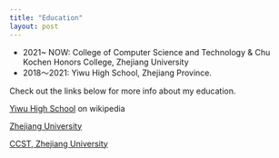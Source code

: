 ```yaml
---
title: "Education"
layout: post
---
```


- 2021~ NOW: College of Computer Science and Technology & Chu Kochen Honors College, Zhejiang University
- 2018～2021: Yiwu High School, Zhejiang Province.

Check out the links below for more info about my education.

 [Yiwu High School][ywhs] on wikipedia
 
 [Zhejiang University][zju]
 
 [CCST, Zhejiang University][ccst]
 

[ywhs]: https://zh.wikipedia.org/wiki/%E6%B5%99%E6%B1%9F%E7%9C%81%E4%B9%89%E4%B9%8C%E4%B8%AD%E5%AD%A6
[zju]: https://www.zju.edu.cn/english/
[ccst]: http://www.en.cs.zju.edu.cn/ 
